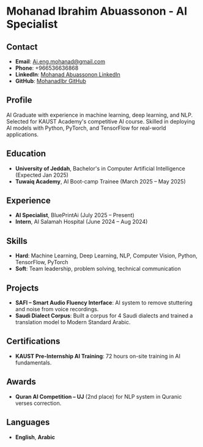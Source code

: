 # Mohanad Ibrahim Abuassonon - AI Specialist

## Contact
- **Email**: [Ai.eng.mohanad@gmail.com](mailto:Ai.eng.mohanad@gmail.com)
- **Phone**: +966536636868
- **LinkedIn**: [Mohanad Abuassonon LinkedIn](https://www.linkedin.com/in/mohanad-abuassonon-ab9456230/)
- **GitHub**: [MohanadIbr GitHub](https://github.com/MohanadIbr)

## Profile
AI Graduate with experience in machine learning, deep learning, and NLP. Selected for KAUST Academy's competitive AI course. Skilled in deploying AI models with Python, PyTorch, and TensorFlow for real-world applications.

## Education
- **University of Jeddah**, Bachelor's in Computer Artificial Intelligence (Expected Jan 2025)
- **Tuwaiq Academy**, AI Boot-camp Trainee (March 2025 – May 2025)

## Experience
- **AI Specialist**, BluePrintAi (July 2025 – Present)
- **Intern**, Al Salamah Hospital (June 2024 – Aug 2024)

## Skills
- **Hard**: Machine Learning, Deep Learning, NLP, Computer Vision, Python, TensorFlow, PyTorch
- **Soft**: Team leadership, problem solving, technical communication

## Projects
- **SAFI – Smart Audio Fluency Interface**: AI system to remove stuttering and noise from voice recordings.
- **Saudi Dialect Corpus**: Built a corpus for 4 Saudi dialects and trained a translation model to Modern Standard Arabic.

## Certifications
- **KAUST Pre-Internship AI Training**: 72 hours on-site training in AI fundamentals.

## Awards
- **Quran AI Competition – UJ** (2nd place) for NLP system in Quranic verses correction.

## Languages
- **English**, **Arabic**
